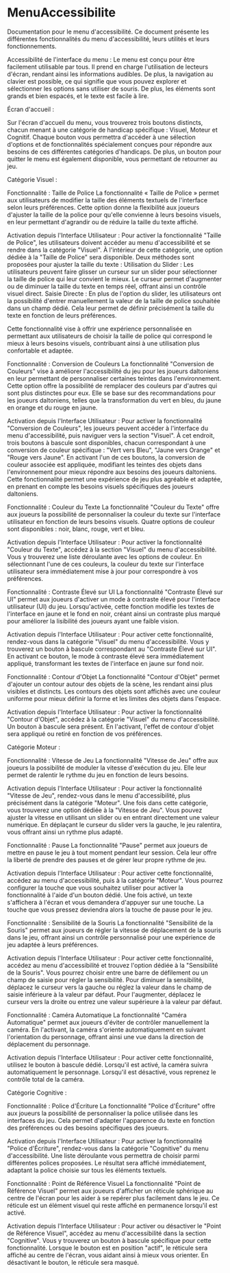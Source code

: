 # MenuAccessibilite
Documentation pour le menu d'accessibilité.
Ce document présente les différentes fonctionnalités du menu d'accessibilité, leurs utilités et leurs fonctionnements.

Accessibilité de l'interface du menu :
Le menu est conçu pour être facilement utilisable par tous. Il prend en charge l'utilisation de lecteurs d'écran, rendant ainsi les informations audibles. De plus, la navigation au clavier est possible, ce qui signifie que vous pouvez explorer et sélectionner les options sans utiliser de souris. De plus, les éléments sont grands et bien espacés, et le texte est facile à lire.

Écran d'accueil :

Sur l'écran d'accueil du menu, vous trouverez trois boutons distincts, chacun menant à une catégorie de handicap spécifique : Visuel, Moteur et Cognitif. Chaque bouton vous permettra d'accéder à une sélection d'options et de fonctionnalités spécialement conçues pour répondre aux besoins de ces différentes catégories d'handicaps. De plus, un bouton pour quitter le menu est également disponible, vous permettant de retourner au jeu.

Catégorie Visuel :

Fonctionnalité : Taille de Police
La fonctionnalité « Taille de Police » permet aux utilisateurs de modifier la taille des éléments textuels de l'interface selon leurs préférences. Cette option donne la flexibilité aux joueurs d'ajuster la taille de la police pour qu'elle convienne à leurs besoins visuels, en leur permettant d'agrandir ou de réduire la taille du texte affiché.

Activation depuis l'Interface Utilisateur :
Pour activer la fonctionnalité "Taille de Police", les utilisateurs doivent accéder au menu d'accessibilité et se rendre dans la catégorie "Visuel". À l'intérieur de cette catégorie, une option dédiée à la "Taille de Police" sera disponible. Deux méthodes sont proposées pour ajuster la taille du texte :
Utilisation du Slider : Les utilisateurs peuvent faire glisser un curseur sur un slider pour sélectionner la taille de police qui leur convient le mieux. Le curseur permet d'augmenter ou de diminuer la taille du texte en temps réel, offrant ainsi un contrôle visuel direct.
Saisie Directe : En plus de l'option du slider, les utilisateurs ont la possibilité d'entrer manuellement la valeur de la taille de police souhaitée dans un champ dédié. Cela leur permet de définir précisément la taille du texte en fonction de leurs préférences.

Cette fonctionnalité vise à offrir une expérience personnalisée en permettant aux utilisateurs de choisir la taille de police qui correspond le mieux à leurs besoins visuels, contribuant ainsi à une utilisation plus confortable et adaptée.

Fonctionnalité : Conversion de Couleurs
La fonctionnalité "Conversion de Couleurs" vise à améliorer l'accessibilité du jeu pour les joueurs daltoniens en leur permettant de personnaliser certaines teintes dans l'environnement. Cette option offre la possibilité de remplacer des couleurs par d'autres qui sont plus distinctes pour eux. Elle se base sur des recommandations pour les joueurs daltoniens, telles que la transformation du vert en bleu, du jaune en orange et du rouge en jaune.

Activation depuis l'Interface Utilisateur :
Pour activer la fonctionnalité "Conversion de Couleurs", les joueurs peuvent accéder à l'interface du menu d'accessibilité, puis naviguer vers la section "Visuel". À cet endroit, trois boutons à bascule sont disponibles, chacun correspondant à une conversion de couleur spécifique : "Vert vers Bleu", "Jaune vers Orange" et "Rouge vers Jaune". En activant l'un de ces boutons, la conversion de couleur associée est appliquée, modifiant les teintes des objets dans l'environnement pour mieux répondre aux besoins des joueurs daltoniens. Cette fonctionnalité permet une expérience de jeu plus agréable et adaptée, en prenant en compte les besoins visuels spécifiques des joueurs daltoniens.

Fonctionnalité : Couleur du Texte
La fonctionnalité "Couleur du Texte" offre aux joueurs la possibilité de personnaliser la couleur du texte sur l'interface utilisateur en fonction de leurs besoins visuels. Quatre options de couleur sont disponibles : noir, blanc, rouge, vert et bleu.

Activation depuis l'Interface Utilisateur :
Pour activer la fonctionnalité "Couleur du Texte", accédez à la section "Visuel" du menu d'accessibilité. Vous y trouverez une liste déroulante avec les options de couleur. En sélectionnant l'une de ces couleurs, la couleur du texte sur l'interface utilisateur sera immédiatement mise à jour pour correspondre à vos préférences.

Fonctionnalité : Contraste Élevé sur UI
La fonctionnalité "Contraste Élevé sur UI" permet aux joueurs d'activer un mode à contraste élevé pour l'interface utilisateur (UI) du jeu. Lorsqu'activée, cette fonction modifie les textes de l'interface en jaune et le fond en noir, créant ainsi un contraste plus marqué pour améliorer la lisibilité des joueurs ayant une faible vision.

Activation depuis l'Interface Utilisateur :
Pour activer cette fonctionnalité, rendez-vous dans la catégorie "Visuel" du menu d'accessibilité. Vous y trouverez un bouton à bascule correspondant au "Contraste Élevé sur UI". En activant ce bouton, le mode à contraste élevé sera immédiatement appliqué, transformant les textes de l'interface en jaune sur fond noir.

Fonctionnalité : Contour d'Objet
La fonctionnalité "Contour d'Objet" permet d'ajouter un contour autour des objets de la scène, les rendant ainsi plus visibles et distincts. Les contours des objets sont affichés avec une couleur uniforme pour mieux définir la forme et les limites des objets dans l'espace.

Activation depuis l'Interface Utilisateur :
Pour activer la fonctionnalité "Contour d'Objet", accédez à la catégorie "Visuel" du menu d'accessibilité. Un bouton à bascule sera présent. En l'activant, l'effet de contour d'objet sera appliqué ou retiré en fonction de vos préférences.

Catégorie Moteur :

Fonctionnalité : Vitesse de Jeu
La fonctionnalité "Vitesse de Jeu" offre aux joueurs la possibilité de moduler la vitesse d'exécution du jeu. Elle leur permet de ralentir le rythme du jeu en fonction de leurs besoins.

Activation depuis l'Interface Utilisateur :
Pour activer la fonctionnalité "Vitesse de Jeu", rendez-vous dans le menu d'accessibilité, plus précisément dans la catégorie "Moteur". Une fois dans cette catégorie, vous trouverez une option dédiée à la "Vitesse de Jeu". Vous pouvez ajuster la vitesse en utilisant un slider ou en entrant directement une valeur numérique. En déplaçant le curseur du slider vers la gauche, le jeu ralentira, vous offrant ainsi un rythme plus adapté.

Fonctionnalité : Pause
La fonctionnalité "Pause" permet aux joueurs de mettre en pause le jeu à tout moment pendant leur session. Cela leur offre la liberté de prendre des pauses et de gérer leur propre rythme de jeu.

Activation depuis l'Interface Utilisateur :
Pour activer cette fonctionnalité, accédez au menu d'accessibilité, puis à la catégorie "Moteur". Vous pourrez configurer la touche que vous souhaitez utiliser pour activer la fonctionnalité à l'aide d'un bouton dédié. Une fois activé, un texte s'affichera à l'écran et vous demandera d'appuyer sur une touche. La touche que vous pressez deviendra alors la touche de pause pour le jeu.

Fonctionnalité : Sensibilité de la Souris
La fonctionnalité "Sensibilité de la Souris" permet aux joueurs de régler la vitesse de déplacement de la souris dans le jeu, offrant ainsi un contrôle personnalisé pour une expérience de jeu adaptée à leurs préférences.

Activation depuis l'Interface Utilisateur :
Pour activer cette fonctionnalité, accédez au menu d'accessibilité et trouvez l'option dédiée à la "Sensibilité de la Souris". Vous pourrez choisir entre une barre de défilement ou un champ de saisie pour régler la sensibilité. Pour diminuer la sensibilité, déplacez le curseur vers la gauche ou réglez la valeur dans le champ de saisie inférieure à la valeur par défaut. Pour l'augmenter, déplacez le curseur vers la droite ou entrez une valeur supérieure à la valeur par défaut.

Fonctionnalité : Caméra Automatique
La fonctionnalité "Caméra Automatique" permet aux joueurs d'éviter de contrôler manuellement la caméra. En l'activant, la caméra s'oriente automatiquement en suivant l'orientation du personnage, offrant ainsi une vue dans la direction de déplacement du personnage.

Activation depuis l'Interface Utilisateur :
Pour activer cette fonctionnalité, utilisez le bouton à bascule dédié. Lorsqu'il est activé, la caméra suivra automatiquement le personnage. Lorsqu'il est désactivé, vous reprenez le contrôle total de la caméra.

Catégorie Cognitive :

Fonctionnalité : Police d'Écriture
La fonctionnalité "Police d'Écriture" offre aux joueurs la possibilité de personnaliser la police utilisée dans les interfaces du jeu. Cela permet d'adapter l'apparence du texte en fonction des préférences ou des besoins spécifiques des joueurs.

Activation depuis l'Interface Utilisateur :
Pour activer la fonctionnalité "Police d'Écriture", rendez-vous dans la catégorie "Cognitive" du menu d'accessibilité. Une liste déroulante vous permettra de choisir parmi différentes polices proposées. Le résultat sera affiché immédiatement, adaptant la police choisie sur tous les éléments textuels.

Fonctionnalité : Point de Référence Visuel
La fonctionnalité "Point de Référence Visuel" permet aux joueurs d'afficher un réticule sphérique au centre de l'écran pour les aider à se repérer plus facilement dans le jeu. Ce réticule est un élément visuel qui reste affiché en permanence lorsqu'il est activé.

Activation depuis l'Interface Utilisateur :
Pour activer ou désactiver le "Point de Référence Visuel", accédez au menu d'accessibilité dans la section "Cognitive". Vous y trouverez un bouton à bascule spécifique pour cette fonctionnalité. Lorsque le bouton est en position "actif", le réticule sera affiché au centre de l'écran, vous aidant ainsi à mieux vous orienter. En désactivant le bouton, le réticule sera masqué.
